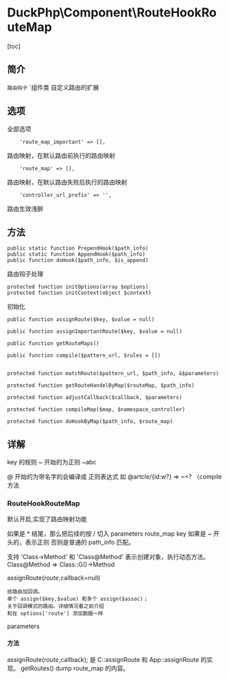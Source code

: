 # DuckPhp\Component\RouteHookRouteMap
[toc]

## 简介

`路由钩子` `组件类 自定义路由的扩展

## 选项
全部选项

        'route_map_important' => [],
路由映射，在默认路由前执行的路由映射

        'route_map' => [],
路由映射，在默认路由失败后执行的路由映射


        'controller_url_prefix' => '',
路由生效浅醉


## 方法

    public static function PrependHook($path_info)
    public static function AppendHook($path_info)
    public function doHook($path_info, $is_append)
路由钩子处理

    protected function initOptions(array $options)    
    protected function initContext(object $context)
初始化

    
    public function assignRoute($key, $value = null)
    
    public function assignImportantRoute($key, $value = null)
    
    public function getRouteMaps()
    
    public function compile($pattern_url, $rules = [])


    protected function matchRoute($pattern_url, $path_info, &$parameters)
    
    protected function getRouteHandelByMap($routeMap, $path_info)
    
    protected function adjustCallback($callback, $parameters)
    
    protected function compileMap($map, $namespace_controller)
    
    protected function doHookByMap($path_info, $route_map)


## 详解
key 的规则
~  开始的为正则  ~abc

@ 开始的为带名字的会编译成 正则表达式  如  @artcle/{id:w?} => ~<? （compile 方法

### RouteHookRouteMap

默认开启,实现了路由映射功能

如果是 * 结尾，那么把后续的按 / 切入 parameters
route_map key 如果是 ~ 开头的，表示正则
否则是普通的 path_info 匹配。

支持 'Class->Method' 和 'Class@Method'  表示创建对象，执行动态方法。
Class@Method => Class::G()->Method

assignRoute($route,$callback=null)

    给路由加回调。
    单个 assign($key,$value) 和多个 assign($assoc)；
    关于回调模式的路由。详细情况看之前介绍
    和在 options['route'] 添加数据一样
parameters 

#### 方法
assignRoute($route,$callback); 
    是 C::assignRoute 和 App::assignRoute 的实现。
getRoutes()
    dump  route_map 的内容。




